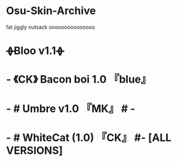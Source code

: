 # Osu-Skin-Archive
fat jiggly nutsack ooooooooooooooo

# ᚖBloo v1.1ᚖ 

# -         《CK》 Bacon boi 1.0 『blue』

# -        # Umbre v1.0 『MK』 #        -

# -        # WhiteCat (1.0) 『CK』 #- [ALL VERSIONS]
